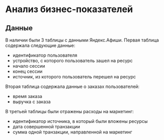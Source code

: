 # Анализ бизнес-показателей
## Данные
В наличии были 3 таблицы с данными Яндекс.Афиши. 
Первая таблица содержала следующие данные:
- идентификатор пользователя
- устройство, с которого пользователь зашел на ресурс
- начало сессии
- конец сессии
- источник, из которого пользователь перешел на ресурс

Вторая таблица содержала данные о заказах пользователей:
- время заказа
- выручка с заказа

В третьей таблицы были отражены расходы на маркетинг:
- идентификатор источника, в который были вложены ресурсы
- дата совершенной транзакции
- сумма одной транзакции, направленной на маркетинг

